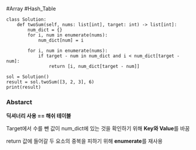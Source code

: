 #Array #Hash_Table
```run-python
class Solution:
    def twoSum(self, nums: list[int], target: int) -> list[int]:
        num_dict = {}
        for i, num in enumerate(nums):
            num_dict[num] = i

        for i, num in enumerate(nums):
            if target - num in num_dict and i < num_dict[target - num]:
                return [i, num_dict[target - num]]

sol = Solution()
result = sol.twoSum([3, 2, 3], 6)
print(result)

```
### Abstarct
**딕셔너리 사용 == 해쉬 테이블**

Target에서 수를 뺀 값이 num_dict에 있는 것을 확인하기 위해 **Key와 Value**를 바꿈

return 값에 들어갈 두 요소의 중복을 피하기 위해 **enumerate**를 재사용